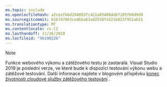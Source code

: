 ```yaml
---
ms.topic: include
ms.openlocfilehash: a2ceafbbd204083fc421a05488dd67185f68d9d8
ms.sourcegitcommit: b1b747063ce0bba63ad2558fa521b823f952ab51
ms.translationtype: MT
ms.contentlocale: cs-CZ
ms.lasthandoff: 11/26/2020
ms.locfileid: "96190226"
---
```

> [!NOTE]
> Funkce webového výkonu a zátěžového testu je zastaralá. Visual Studio 2019 je poslední verze, ve které bude k dispozici testování výkonu webu a zátěžové testování. Další informace najdete v blogovém příspěvku [konec životnosti cloudové služby zátěžového testování](https://devblogs.microsoft.com/devops/cloud-based-load-testing-service-eol/) .
